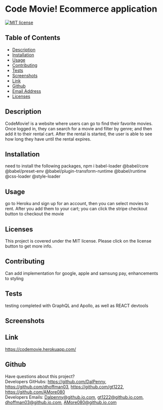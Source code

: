 # Code Movie! Ecommerce application

  [![MIT license](https://img.shields.io/badge/License-MIT-blue.svg)](https://lbesson.mit-license.org/)

  ## Table of Contents
  * [Description](#description)
  * [Installation](#installation)
  * [Usage](#usage)
  * [Contributing](#contributing)
  * [Tests](#tests)
  * [Screenshots](#screenshots)
  * [Link](#Link)
  * [Github](#github)
  * [Email Address](#email)
  * [Licenses](#licenses)

  
  ## Description
  CodeMovie! is a website where users can go to find their favorite movies. Once logged in, they can search for a movie and filter by genre; and then add it to their rental cart. After the rental is started, the user is able to see how long they have until the rental expires.

  ## Installation
  need to install the following packages, npm i babel-loader @babel/core @babel/preset-env  @babel/plugin-transform-runtime @babel/runtime @css-loader @style-loader

  ## Usage
  go to Heroku and sign up for an account, then you can select movies to rent. After you add them to your cart; you can click the stripe checkout button to checkout the movie 

  ## Licenses
  This project is covered under the MIT license. Please click on the license button to get more info.
  
  ## Contributing
  Can add implementation for google, apple and samsung pay, enhancements to styling
  
  ## Tests
  testing completed with GraphQL and Apollo, as well as REACT devtools
  
  ## Screenshots

  ## Link
  https://codemovie.herokuapp.com/

  ## Github
  Have questions about this project?  
  Developers GitHubs: https://github.com/DalPenny, https://github.com/dhoffman03, https://github.com/gt1222, https://github.com/AMore080  
  Developers Emails: Dalpenny@github.io.com, gt1222@github.io.com, dhoffman03@github.io.com, AMore080@github.io.com 

